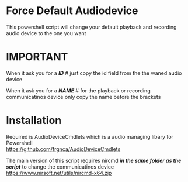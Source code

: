 # Force Default Audiodevice
This powershell script will change your default playback and recording audio device to the one you want

# IMPORTANT
When it ask you for a ***ID***    # just copy the id field from the the waned audio device

When it ask you for a ***NAME***  # for the playback or recording communicatinos device only copy the name before the brackets

# Installation
Required is AudioDeviceCmdlets which is a audio managing libary for Powershell  
https://github.com/frgnca/AudioDeviceCmdlets

The main version of this script requires nircmd ***in the same folder as the script*** to change the communicatinos device  
https://www.nirsoft.net/utils/nircmd-x64.zip

